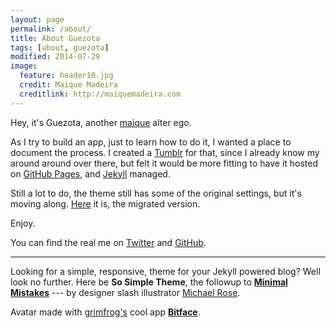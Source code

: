 ```yaml
---
layout: page
permalink: /about/
title: About Guezota
tags: [about, guezota]
modified: 2014-07-29
image:
  feature: header10.jpg
  credit: Maique Madeira
  creditlink: http://maiquemadeira.com
---
```


Hey, it's Guezota, another [maique](http://twitter.com/maique) alter ego.  

As I try to build an app, just to learn how to do it, I wanted a place to document the process. I created a [Tumblr](http://guezota.tumblr.com) for that, since I already know my around around over there, but felt it would be more fitting to have it hosted on [GitHub Pages](https://pages.github.com), and [Jekyll](http://jekyllrb.com) managed.  

Still a lot to do, the theme still has some of the original settings, but it's moving along. [Here](http://guezota.github.io/) it is, the migrated version.  

Enjoy.  

You can find the real me on [Twitter](https://twitter.com/maique) and [GitHub](https://github.com/maique).  

----

Looking for a simple, responsive, theme for your Jekyll powered blog? Well look no further. Here be **So Simple Theme**, the followup to [**Minimal Mistakes**](http://mmistakes.github.io/minimal-mistakes) --- by designer slash illustrator [Michael Rose](http://mademistakes.com).  

Avatar made with [grimfrog's](https://twitter.com/grimfrog) cool app **[Bitface](https://itunes.apple.com/no/app/bitface-8-bit-avatar-creator/id687230250?mt=8)**.
